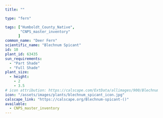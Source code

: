 ```yaml
---
title: ""

type: "fern"

tags: ["Humboldt_County_Native",
       "CNPS_master_inventory"
      ]
common_name: "Deer Fern"
scientific_name: "Blechnum Spicant"
id: 10
plant_id: 63435
sun_requirements:
  - "Part Shade"
  - "Full Shade"
plant_size:
  - height: 
    - 2
    - 3.5
# icon attribution: https://calscape.com/ExtData/allimages/900/Blechnum_spicant_900_56.jpg
icon: "/assets/images/plants/blechnum_spicant_icon.jpg"
calscape_link: "https://calscape.org/Blechnum-spicant-()"
available: 
  - CNPS_master_inventory
---
```


